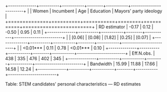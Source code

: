 
+--------------+----------+-----------+--------+-----------+------------------------+
|              | Women    | Incumbent | Age    | Education | Mayors' party ideology |
+==============+==========+===========+========+===========+========================+
| RD estimator | -0.17    | 0.12      | -0.50  | 0.95      | 0.11                   |
+--------------+----------+-----------+--------+-----------+------------------------+
|              | [0.06]   | [0.08]    | [1.82] | [0.25]    | [0.07]                 |
+--------------+----------+-----------+--------+-----------+------------------------+
|              | <0.01*** | 0.11      | 0.78   | <0.01***  | 0.10                   |
+--------------+----------+-----------+--------+-----------+------------------------+
| Eff.N.obs.   | 438      | 335       | 476    | 402       | 345                    |
+--------------+----------+-----------+--------+-----------+------------------------+
| Bandwidth    | 15.99    | 11.88     | 17.66  | 14.58     | 12.24                  |
+--------------+----------+-----------+--------+-----------+------------------------+

Table: STEM candidates' personal characteristics — RD estimates
